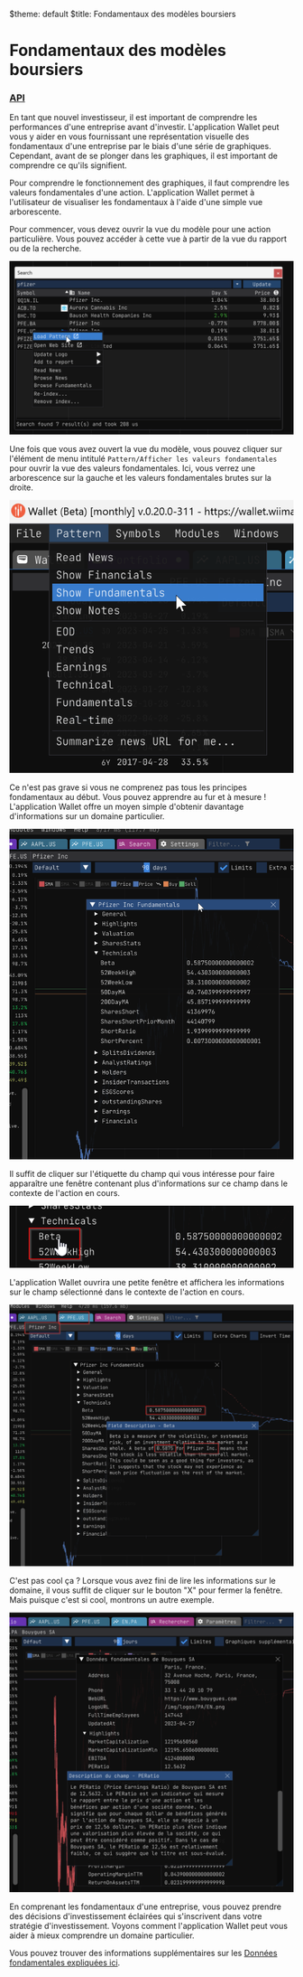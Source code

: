 $theme: default
$title: Fondamentaux des modèles boursiers

Fondamentaux des modèles boursiers
==================================

### <a href="https://eodhistoricaldata.com/financial-apis/stock-etfs-fundamental-data-feeds/?ref=PF9TZC2T" target="_blank">API</a>

En tant que nouvel investisseur, il est important de comprendre les performances d'une entreprise avant d'investir. L'application Wallet peut vous y aider en vous fournissant une représentation visuelle des fondamentaux d'une entreprise par le biais d'une série de graphiques. Cependant, avant de se plonger dans les graphiques, il est important de comprendre ce qu'ils signifient.

Pour comprendre le fonctionnement des graphiques, il faut comprendre les valeurs fondamentales d'une action. L'application Wallet permet à l'utilisateur de visualiser les fondamentaux à l'aide d'une simple vue arborescente.

Pour commencer, vous devez ouvrir la vue du modèle pour une action particulière. Vous pouvez accéder à cette vue à partir de la vue du rapport ou de la recherche.

![Search View](img/fundamentals_01.png)

Une fois que vous avez ouvert la vue du modèle, vous pouvez cliquer sur l'élément de menu intitulé `Pattern/Afficher les valeurs fondamentales` pour ouvrir la vue des valeurs fondamentales. Ici, vous verrez une arborescence sur la gauche et les valeurs fondamentales brutes sur la droite.

![Pattern Fundamentals Menu Item](img/fundamentals_02.png)

Ce n'est pas grave si vous ne comprenez pas tous les principes fondamentaux au début. Vous pouvez apprendre au fur et à mesure ! L'application Wallet offre un moyen simple d'obtenir davantage d'informations sur un domaine particulier. 

![Vue fondamentale](img/fundamentals_03.png)

Il suffit de cliquer sur l'étiquette du champ qui vous intéresse pour faire apparaître une fenêtre contenant plus d'informations sur ce champ dans le contexte de l'action en cours.

![Vue des fondamentaux](img/fundamentals_04.png)

L'application Wallet ouvrira une petite fenêtre et affichera les informations sur le champ sélectionné dans le contexte de l'action en cours.

![Fundamentals View](img/fundamentals_05.png)

C'est pas cool ça ? Lorsque vous avez fini de lire les informations sur le domaine, il vous suffit de cliquer sur le bouton "X" pour fermer la fenêtre. Mais puisque c'est si cool, montrons un autre exemple.

![Vue des fondamentaux](img/fundamentals_06.png)

En comprenant les fondamentaux d'une entreprise, vous pouvez prendre des décisions d'investissement éclairées qui s'inscrivent dans votre stratégie d'investissement. Voyons comment l'application Wallet peut vous aider à mieux comprendre un domaine particulier.

Vous pouvez trouver des informations supplémentaires sur les [Données fondamentales expliquées ici](https://eodhistoricaldata.com/financial-apis/fundamental-data-explained/?ref=PF9TZC2T).
